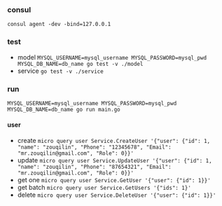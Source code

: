 ### consul
`consul agent -dev -bind=127.0.0.1`

### test
* model `MYSQL_USERNAME=mysql_username MYSQL_PASSWORD=mysql_pwd MYSQL_DB_NAME=db_name go test -v ./model`
* service `go test -v ./service`

### run
`MYSQL_USERNAME=mysql_username MYSQL_PASSWORD=mysql_pwd MYSQL_DB_NAME=db_name go run main.go`


#### user
* create `micro query user Service.CreateUser '{"user": {"id": 1, "name": "zouqilin", "Phone": "12345678", "Email": "mr.zouqilin@gmail.com", "Role": 0}}'`
* update `micro query user Service.UpdateUser '{"user": {"id": 1, "name": "zouqilin", "Phone": "87654321", "Email": "mr.zouqilin@gmail.com", "Role": 0}}'`
* get one `micro query user Service.GetUser '{"user": {"id": 1}}'`
* get batch `micro query user Service.GetUsers '{"ids": 1}'`
* delete `micro query user Service.DeleteUser '{"user": {"id": 1}}'`

